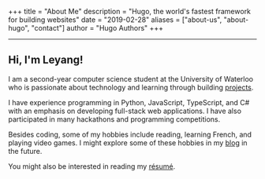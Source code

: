 +++
title = "About Me"
description = "Hugo, the world's fastest framework for building websites"
date = "2019-02-28"
aliases = ["about-us", "about-hugo", "contact"]
author = "Hugo Authors"
+++

---

## Hi, I'm Leyang!

I am a second-year computer science student at the University of Waterloo who is passionate about technology and learning through building [projects](/projects). 

I have experience programming in Python, JavaScript, TypeScript, and C# with an emphasis on developing full-stack web applications. I have also participated in many hackathons and programming competitions.

Besides coding, some of my hobbies include reading, learning French, and playing video games. I might explore some of these hobbies in my [blog](/posts) in the future.

You might also be interested in reading my [résumé](/resume).
